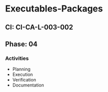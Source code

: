 # Executables-Packages

## CI: CI-CA-L-003-002
## Phase: 04

### Activities
- Planning
- Execution
- Verification
- Documentation
